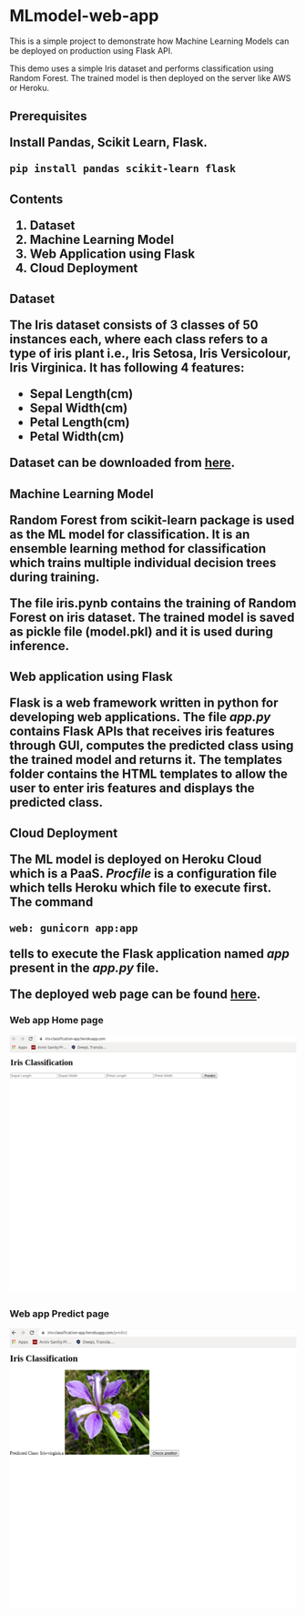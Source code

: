 # MLmodel-web-app

This is a simple project to demonstrate how Machine Learning Models can be deployed on production using Flask API.

This demo uses a simple Iris dataset and performs classification using Random Forest.
The trained model is then deployed on the server like AWS or Heroku. 

<h2> Prerequisites

Install Pandas, Scikit Learn, Flask.

```
pip install pandas scikit-learn flask
```

<h2> Contents
  

1. Dataset
2. Machine Learning Model
3. Web Application using Flask
4. Cloud Deployment


<h2> Dataset

The Iris dataset consists of 3 classes of 50 instances each, where each class refers to a type of iris plant i.e., Iris Setosa, Iris Versicolour, Iris Virginica. It has following 4 features:
* Sepal Length(cm)
* Sepal Width(cm)
* Petal Length(cm)
* Petal Width(cm)

Dataset can be downloaded from [here](http://archive.ics.uci.edu/ml/datasets/iris).


<h2> Machine Learning Model

Random Forest from scikit-learn package is used as the ML model for classification. It is an ensemble learning method for classification which trains multiple individual decision trees during training.

The file iris.pynb contains the training of Random Forest on iris dataset. The trained model is saved as pickle file (model.pkl) and it is used during inference.


<h2> Web application using Flask

Flask is a web framework written in python for developing web applications. The file *app.py* contains Flask APIs that receives iris features through GUI, computes the predicted class using the trained model and returns it. The templates folder contains the HTML templates to allow the user to enter iris features and displays the predicted class.

<h2> Cloud Deployment

The ML model is deployed on Heroku Cloud which is a PaaS. *Procfile* is a configuration file which tells Heroku which file to execute first. The command 
```
web: gunicorn app:app
```
tells to execute the Flask application named *app*  present in the *app.py* file.

The deployed web page can be found [here](https://iris-classification-app.herokuapp.com/).


<h3> Web app Home page

![Home page](https://github.com/deepthisri22/MLmodel-web-app/blob/master/web_images/home_page.png)

<h3> Web app Predict page

![Home page](https://github.com/deepthisri22/MLmodel-web-app/blob/master/web_images/predict_page.png)



